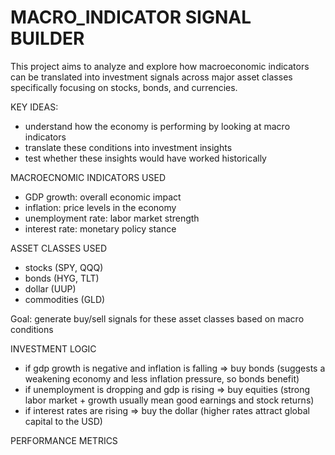 # MACRO_INDICATOR SIGNAL BUILDER
This project aims to analyze and explore how macroeconomic indicators can be translated into investment signals across major asset classes specifically focusing on stocks, bonds, and currencies.

KEY IDEAS:
- understand how the economy is performing by looking at macro indicators
- translate these conditions into investment insights
- test whether these insights would have worked historically

MACROECNOMIC INDICATORS USED
- GDP growth: overall economic impact
- inflation: price levels in the economy
- unemployment rate: labor market strength
- interest rate: monetary policy stance

ASSET CLASSES USED
- stocks (SPY, QQQ)
- bonds (HYG, TLT)
- dollar (UUP)
- commodities (GLD)

Goal: generate buy/sell signals for these asset classes based on macro conditions

INVESTMENT LOGIC
- if gdp growth is negative and inflation is falling => buy bonds
    (suggests a weakening economy and less inflation pressure, so bonds benefit)
- if unemployment is dropping and gdp is rising => buy equities
    (strong labor market + growth usually mean good earnings and stock returns)
- if interest rates are rising => buy the dollar
    (higher rates attract global capital to the USD)

PERFORMANCE METRICS